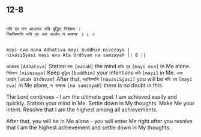 ## 12-8


```shloka-sa

मयि एव मन आधत्स्व मयि बुद्धिम् निवेशय ।
निवसिष्यसि मयि एव अत ऊर्ध्वम् न सम्शयः ॥ ८ ॥

```
```shloka-sa-hk

mayi eva mana Adhatsva mayi buddhim nivezaya |
nivasiSyasi mayi eva Ata Urdhvam na samzayaH || 8 ||

```
`आधत्स्व` `[Adhatsva]` Station `मनः` `[manaH]` the mind `मयि एव` `[mayi eva]` in Me alone. `निवेशय` `[nivezaya]` Keep `बुद्धिम्` `[buddhim]` your intentions `मयि` `[mayi]` in Me. `अतः ऊर्ध्वम्` `[ataH Urdhvam]` After that, `नवसिष्यसि` `[navasiSyasi]` you will be `मयि एव` `[mayi eva]` in Me alone, `न सम्शयः` `[na samzayaH]` there is no doubt in this.

The Lord continues – I am the ultimate goal. I am achieved easily and quickly. Station your mind in Me. Settle down in My thoughts. Make Me your intent. Resolve that I am the highest among all achievements. 

After that, you will be in Me alone - you will enter Me right after you resolve that I am the highest achievement and settle down in My thoughts.


